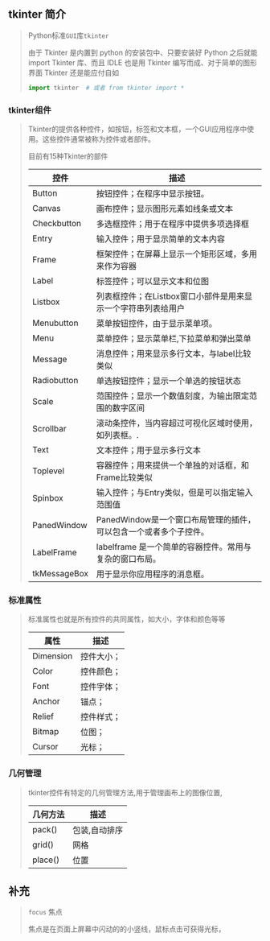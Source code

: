 ## tkinter 简介

> Python标准`GUI`库`tkinter`
>
> 由于 Tkinter 是内置到 python 的安装包中、只要安装好 Python 之后就能 import Tkinter 库、而且 IDLE 也是用 Tkinter 编写而成、对于简单的图形界面 Tkinter 还是能应付自如
>
> ```python
> import tkinter  # 或者 from tkinter import *
> ```

### tkinter组件

> Tkinter的提供各种控件，如按钮，标签和文本框，一个GUI应用程序中使用。这些控件通常被称为控件或者部件。
>
> 目前有15种Tkinter的部件
>
> | 控件           | 描述                                     |
> | ------------ | -------------------------------------- |
> | Button       | 按钮控件；在程序中显示按钮。                         |
> | Canvas       | 画布控件；显示图形元素如线条或文本                      |
> | Checkbutton  | 多选框控件；用于在程序中提供多项选择框                    |
> | Entry        | 输入控件；用于显示简单的文本内容                       |
> | Frame        | 框架控件；在屏幕上显示一个矩形区域，多用来作为容器              |
> | Label        | 标签控件；可以显示文本和位图                         |
> | Listbox      | 列表框控件；在Listbox窗口小部件是用来显示一个字符串列表给用户     |
> | Menubutton   | 菜单按钮控件，由于显示菜单项。                        |
> | Menu         | 菜单控件；显示菜单栏,下拉菜单和弹出菜单                   |
> | Message      | 消息控件；用来显示多行文本，与label比较类似               |
> | Radiobutton  | 单选按钮控件；显示一个单选的按钮状态                     |
> | Scale        | 范围控件；显示一个数值刻度，为输出限定范围的数字区间             |
> | Scrollbar    | 滚动条控件，当内容超过可视化区域时使用，如列表框。.             |
> | Text         | 文本控件；用于显示多行文本                          |
> | Toplevel     | 容器控件；用来提供一个单独的对话框，和Frame比较类似           |
> | Spinbox      | 输入控件；与Entry类似，但是可以指定输入范围值              |
> | PanedWindow  | PanedWindow是一个窗口布局管理的插件，可以包含一个或者多个子控件。 |
> | LabelFrame   | labelframe 是一个简单的容器控件。常用与复杂的窗口布局。      |
> | tkMessageBox | 用于显示你应用程序的消息框。                         |
>

 ### 标准属性
>标准属性也就是所有控件的共同属性，如大小，字体和颜色等等
>
>| 属性        | 描述    |
>| --------- | ----- |
>| Dimension | 控件大小； |
>| Color     | 控件颜色； |
>| Font      | 控件字体； |
>| Anchor    | 锚点；   |
>| Relief    | 控件样式； |
>| Bitmap    | 位图；   |
>| Cursor    | 光标；   |

### 几何管理

> tkinter控件有特定的几何管理方法,用于管理画布上的图像位置,
>
> | 几何方法    | 描述      |
> | ------- | ------- |
> | pack()  | 包装,自动排序 |
> | grid()  | 网格      |
> | place() | 位置      |

## 补充

> `focus` 焦点
>
> 焦点是在页面上屏幕中闪动的的小竖线，鼠标点击可获得光标，